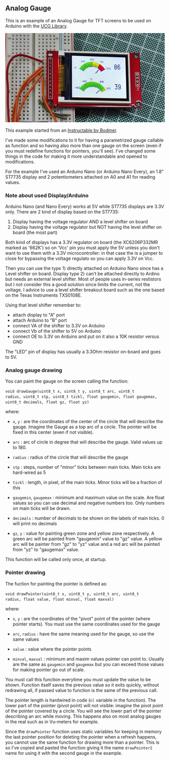 ## Analog Gauge

This is an example of an Analog Gauge for TFT screens to be used on Arduino with the [UCG Library](https://github.com/olikraus/ucglib).

![gauge picture](img/gauge.jpg)

This example started from an [Instructable by Bodmer](https://www.instructables.com/Arduino-sketch-for-a-retro-analogue-meter-graphic-/). 

I've made some modifications to it for having a parametrized gauge callable as function and so having also more than one gauge on the screen (even if you must redefine functions for pointers, you'll see). I've changed some things in the code for making it more understandable and opened to modifications.

For the example I've used an Arduino Nano (or Arduino Nano Every), an 1.8" ST7735 display and 2 potentiometers attached on A0 and A1 for reading values.

### Note about used Display/Arduino

Arduino Nano (and Nano Every) works at 5V while ST7735 displays are 3.3V only. There are 2 kind of display based on the ST7735:

1) Display having the voltage regulator AND a level shifter on board 
2) Display having the voltage regulator but NOT having the level shifter on board (the most part)

Both kind of displays has a 3.3V regulator on board (the XC6206P332MR marked as '662K') so on 'Vcc' pin you must apply the 5V unless you don't want to use them with a 3.3V microcontroller: in that case the is a jumper to close for bypassing the voltage regulato so you can apply 3.3V on Vcc.

Then you can use the type 1) directly attached on Arduino Nano since has a Level shifter on board. Display type 2) can't be attached directly to Ardino but needs an external level shifter. Most of people uses in-series restistors but I not consider this a good solution since limits the current, not the voltage. I advice to use a level shifter breakout board such as the one based on the Texas Instruments TXS0108E.

Using that level shifter remember to:
- attach display to "A" port
- attach Arduino to "B" port
- connect VA of the shifter to 3.3V on Arduino
- connect Vb of the shifter to 5V on Arduino
- connect OE to 3.3V on Arduino and put on it also a 10K resistor versus GND

The "LED" pin of display has usually a 3.3Ohm resistor on-board and goes to 5V.

### Analog gauge drawing

You can paint the gauge on the screen calling the function:

<code>void drawGauge(uint8_t x, uint8_t y, uint8_t arc, uint8_t radius, uint8_t stp, uint8_t tickl, float gaugemin, float gaugemax, uint8_t decimals, float gz, float yz)</code>

where:

- <code>x</code>, <code>y</code> : are the coordinates of the center of the circle that will describe the gauge. Imagine the Gauge as a top arc of a circle. The pointer will be fixed in this center (even if not visible).

- <code>arc</code> : arc of circle in degree that will describe the gauge. Valid values up to 180.

- <code>radius</code> : radius of the circle that will describe the gauge

- <code>stp</code> : steps, number of "minor" ticks between main ticks. Main ticks are hard-wired as 5

- <code>tickl</code> : length, in pixel, of the main ticks. Minor ticks will be a fraction of this

- <code>gaugemin</code>, <code>gaugemax</code> : minimum and maximum value on the scale. Are float values so you can use decimal and negative numbers too. Only numbers on main ticks will be drawn.

- <code>decimals</code> : number of decimals to be shown on the labels of main ticks. 0 will print no decimals

- <code>gz</code>, <code>y</code> : value for painting green zone and yellow zone respectively. A green arc will be painted from "gaugemin" value to "gz" value. A yellow arc will be painter from "gz" to "yz" value and a red arc will be painted from "yz" to "gaugemax" value.

This function will be called only once, at startup.

### Pointer drawing

The fuction for painting the pointer is defined as:

<code>void drawPointer(uint8_t x, uint8_t y, uint8_t arc, uint8_t radius, float value, float minval, float maxval)</code>

where:

- <code>x</code>, <code>y</code> : are the coordinates of the "pivot" point of the pointer (where pointer starts). You must use the same coordinates used for the gauge

- <code>arc</code>, <code>radius</code> : have the same meaning used for the gauge, so use the same values

- <code>value</code> : value where the pointer points

- <code>minval</code>, <code>maxval</code> : minimum and maxim values pointer can point to. Usually are the same as <code>gaugemin</code> and <code>gaugemax</code> but you can exceed those values for making pointer go out of scale.

You must call this function everytime you must update the value to be shown. Function itself saves the previous value so it exits quickly, without redrawing all, if passed value to function is the same of the previous call.

The pointer length is hardwired in code (<code>nl</code> variable in the function). The lower part of the pointer (pivot point) will not visible: imagine the pivot point of the pointer covered by a circle. You will see the lower part of the pointer describing an arc while moving. This happens also on most analog gauges in the real such as in Vu-meters for example.

Since the <code>drawPointer</code> function uses static variables for keeping in memory the last pointer position for deleting the pointer when a refresh happens, you cannot use the same function for drawing more than a pointer. This is so I've copied and pasted the function giving it the name <code>drawPointer2</code> name for using it with the second gauge in the example.